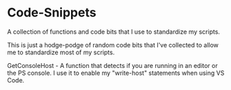# Code-Snippets
A collection of functions and code bits that I use to standardize my scripts.

This is just a hodge-podge of random code bits that I've collected to allow me to standardize most of my scripts.

GetConsoleHost - A function that detects if you are running in an editor or the PS console.  I use it to enable my
                 "write-host" statements when using VS Code.
                 
                 

